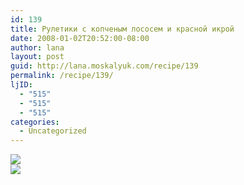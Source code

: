 ```yaml
---
id: 139
title: Рулетики с копченым лососем и красной икрой
date: 2008-01-02T20:52:00-08:00
author: lana
layout: post
guid: http://lana.moskalyuk.com/recipe/139
permalink: /recipe/139/
ljID:
  - "515"
  - "515"
  - "515"
categories:
  - Uncategorized
---
```

![](http://farm3.static.flickr.com/2120/2161271610_29c83ebc0f.jpg?v=0)  
![](http://farm3.static.flickr.com/2065/2160471777_64b81a4db0.jpg?v=0)
